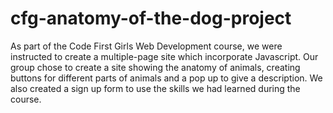 # cfg-anatomy-of-the-dog-project
As part of the Code First Girls Web Development course, we were instructed to create a multiple-page site which incorporate Javascript. Our group chose to create a site showing the anatomy of animals, creating buttons for different parts of animals and a pop up to give a description. We also created a sign up form to use the skills we had learned during the course. 
